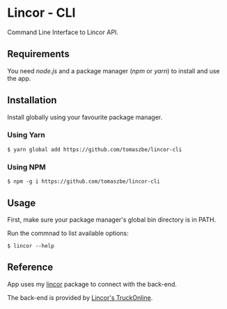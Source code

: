 # Lincor - CLI

Command Line Interface to Lincor API.

## Requirements
You need *node.js* and a package manager (*npm* or *yarn*) to install and use the app.

## Installation
Install globally using your favourite package manager.

### Using Yarn
```
$ yarn global add https://github.com/tomaszbe/lincor-cli
```

### Using NPM
```
$ npm -g i https://github.com/tomaszbe/lincor-cli
```

## Usage
First, make sure your package manager's global bin directory is in PATH.

Run the commnad to list available options:
```
$ lincor --help
```

## Reference
App uses my [lincor](https://github.com/tomaszbe/lincor) package to connect with the back-end.

The back-end is provided by [Lincor's TruckOnline](https://system.truckonline.pl).